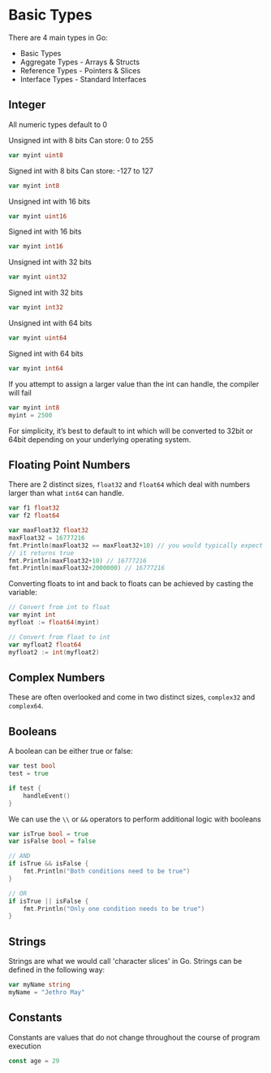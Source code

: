 # Basic Types

There are 4 main types in Go:

- Basic Types
- Aggregate Types - Arrays & Structs
- Reference Types - Pointers & Slices
- Interface Types - Standard Interfaces

## Integer

All numeric types default to 0

Unsigned int with 8 bits
Can store: 0 to 255
```go
var myint uint8
```

Signed int with 8 bits
Can store: -127 to 127
```go
var myint int8
```

Unsigned int with 16 bits
```go
var myint uint16
```

Signed int with 16 bits
```go
var myint int16
```

Unsigned int with 32 bits
```go
var myint uint32
```

Signed int with 32 bits
```go
var myint int32
```

Unsigned int with 64 bits
```go
var myint uint64
```

Signed int with 64 bits
```go
var myint int64
```

If you attempt to assign a larger value than the int can handle, the compiler will fail
```go
var myint int8
myint = 2500
```

For simplicity, it’s best to default to int which will be converted to 32bit or 64bit depending on your underlying operating system.

## Floating Point Numbers

There are 2 distinct sizes, `float32` and `float64` which deal with numbers larger than what `int64` can handle.

```go
var f1 float32
var f2 float64

var maxFloat32 float32
maxFloat32 = 16777216
fmt.Println(maxFloat32 == maxFloat32+10) // you would typically expect this to return false
// it returns true
fmt.Println(maxFloat32+10) // 16777216
fmt.Println(maxFloat32+2000000) // 16777216
```

Converting floats to int and back to floats can be achieved by casting the variable:

```go
// Convert from int to float
var myint int
myfloat := float64(myint)

// Convert from float to int
var myfloat2 float64
myfloat2 := int(myfloat2)
```

## Complex Numbers

These are often overlooked and come in two distinct sizes, `complex32` and `complex64`.

## Booleans

A boolean can be either true or false:

```go
var test bool
test = true

if test {
    handleEvent()
}
```

We can use the `\\` or `&&` operators to perform additional logic with booleans

```go
var isTrue bool = true
var isFalse bool = false

// AND
if isTrue && isFalse {
    fmt.Println("Both conditions need to be true")
}

// OR
if isTrue || isFalse {
    fmt.Println("Only one condition needs to be true")
}
```

## Strings

Strings are what we would call 'character slices' in Go. Strings can be defined in the following way:

```go
var myName string
myName = "Jethro May"
```

## Constants

Constants are values that do not change throughout the course of program execution

```go
const age = 29
```

